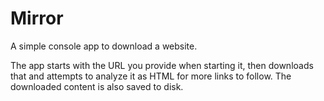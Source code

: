 # Mirror

A simple console app to download a website.

The app starts with the URL you provide when starting it, then downloads that and attempts to analyze it as HTML for more links to follow.
The downloaded content is also saved to disk.
